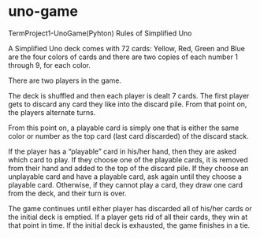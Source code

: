 # uno-game
TermProject1-UnoGame(Pyhton)
Rules of Simplified Uno

A Simplified Uno deck comes with 72 cards: Yellow, Red, Green and Blue are the four colors of cards and there are two copies of each number 1 through 9, for each color.

There are two players in the game.

The deck is shuffled and then each player is dealt 7 cards. The first player gets to discard any card they like into the discard pile. From that point on, the players alternate turns.

From this point on, a playable card is simply one that is either the same color or number as the top card (last card discarded) of the discard stack.

If the player has a “playable” card in his/her hand, then they are asked which card to play. If they choose one of the playable cards, it is removed from their hand and added to the top of the discard pile. If they choose an unplayable card and have a playable card, ask again until they choose a playable card. Otherwise, if they cannot play a card, they draw one card from the deck, and their turn is over.

The game continues until either player has discarded all of his/her cards or the initial deck is emptied. If a player gets rid of all their cards, they win at that point in time. If the initial deck is exhausted, the game finishes in a tie.
